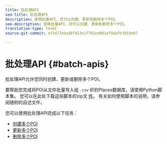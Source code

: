 ```yaml
---
title: 批处理API
seo-title: 批处理API
description: 使用批量API，您可以创建、更新和删除多个POI。
seo-description: 使用批量API，您可以创建、更新和删除多个POI。
translation-type: tm+mt
source-git-commit: ef3d77eba407013e1f701ed001ef9ab7b3818e07

---
```



# 批处理API {#batch-apis}

批处理API允许您同时创建、更新或删除多个POI。

要帮助您完成将POI从文件批量导入组 `.csv` 织的Places数据库，请使用Python脚本集。 您可以在此处下载这些脚本的zip文 [件](https://github.com/adobe/places-scripts)。 有关如何使用脚本的说明，请参阅随附的自述文件。

您可以使用批处理API完成以下任务：

* [创建多个POI](/help/places-rest-apis/api-usage/manage-pois/batch-apis/create-multiple-pois.md)
* [更新多个POI](/help/places-rest-apis/api-usage/manage-pois/batch-apis/update-multiple-pois.md)
* [删除多个POI](/help/places-rest-apis/api-usage/manage-pois/batch-apis/delete-multiple-pois.md)
